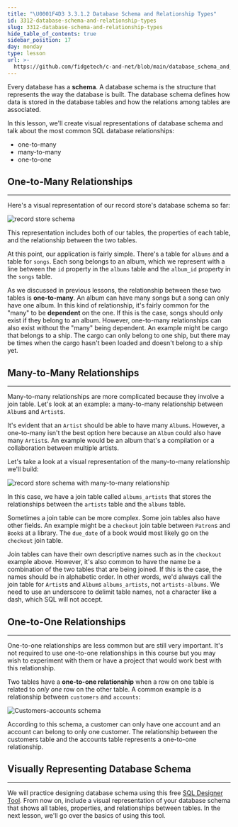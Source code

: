 ```yaml
---
title: "\U0001F4D3 3.3.1.2 Database Schema and Relationship Types"
id: 3312-database-schema-and-relationship-types
slug: 3312-database-schema-and-relationship-types
hide_table_of_contents: true
sidebar_position: 17
day: monday
type: lesson
url: >-
  https://github.com/fidgetech/c-and-net/blob/main/database_schema_and_relationship_types.md
---
```


Every database has a **schema**. A database schema is the structure that represents the way the database is built.  The database schema defines how data is stored in the database tables and how the relations among tables are associated.

In this lesson, we'll create visual representations of database schema and talk about the most common SQL database relationships:

* one-to-many
* many-to-many
* one-to-one

## One-to-Many Relationships
---

Here's a visual representation of our record store's database schema so far:

![record store schema](https://learnhowtoprogram.s3.us-west-2.amazonaws.com/RUBY/Week+3+-+Databases+with+SQL/one-to-many.png)

This representation includes both of our tables, the properties of each table, and the relationship between the two tables.

At this point, our application is fairly simple. There's a table for `albums` and a table for `songs`. Each song belongs to an album, which we represent with a line between the `id` property in the `albums` table and the `album_id` property in the `songs` table.

As we discussed in previous lessons, the relationship between these two tables is **one-to-many**. An album can have many songs but a song can only have one album. In this kind of relationship, it's fairly common for the "many" to be **dependent** on the one. If this is the case, songs should only exist if they belong to an album. However, one-to-many relationships can also exist without the "many" being dependent. An example might be cargo that belongs to a ship. The cargo can only belong to one ship, but there may be times when the cargo hasn't been loaded and doesn't belong to a ship yet.

## Many-to-Many Relationships
---

Many-to-many relationships are more complicated because they involve a join table. Let's look at an example: a many-to-many relationship between `Album`s and `Artist`s.

It's evident that an `Artist` should be able to have many `Album`s. However, a one-to-many isn't the best option here because an `Album` could also have many `Artist`s. An example would be an album that's a compilation or a collaboration between multiple artists.

Let's take a look at a visual representation of the many-to-many relationship we'll build:

![record store schema with many-to-many relationship](https://learnhowtoprogram.s3.us-west-2.amazonaws.com/RUBY/Week+3+-+Databases+with+SQL/many-to-many.png)

In this case, we have a join table called `albums_artists` that stores the relationships between the `artists` table and the `albums` table.

Sometimes a join table can be more complex. Some join tables also have other fields. An example might be a `checkout` join table between `Patron`s and `Book`s at a library. The `due_date` of a book would most likely go on the `checkout` join table.

Join tables can have their own descriptive names such as in the `checkout` example above. However, it's also common to have the name be a combination of the two tables that are being joined. If this is the case, the names should be in alphabetic order. In other words, we'd always call the join table for `Artist`s and `Album`s `albums_artists`, not `artists-albums`. We need to use an underscore to delimit table names, not a character like a dash, which SQL will not accept.

## One-to-One Relationships
---

One-to-one relationships are less common but are still very important. It's not required to use one-to-one relationships in this course but you may wish to experiment with them or have a project that would work best with this relationship.

Two tables have a **one-to-one relationship** when a row on one table is related to _only one_ row on the other table. A common example is a relationship between `customers` and `accounts`:

![Customers-accounts schema](https://learnhowtoprogram.s3.us-west-2.amazonaws.com/database-schema/customers-accounts-schema.png)

According to this schema, a customer can only have one account and an account can belong to only one customer.  The relationship between the customers table and the accounts table represents a one-to-one relationship.

## Visually Representing Database Schema
---

We will practice designing database schema using this free [SQL Designer Tool](http://ondras.zarovi.cz/sql/demo/). From now on, include a visual representation of your database schema that shows all tables, properties, and relationships between tables. In the next lesson, we'll go over the basics of using this tool.
